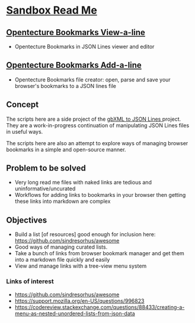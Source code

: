 # [Sandbox Read Me]( index.html )


## [Opentecture Bookmarks View-a-line]( https://opentecture.github.io/resources/sandbox/view-a-line-bookmarks/index.html )

* Opentecture Bookmarks in JSON Lines viewer and editor

## [Opentecture Bookmarks Add-a-line]( https://opentecture.github.io/resources/sandbox/add-a-line-bookmarks/index.html )

* Opentecture Bookmarks file creator: open, parse and save your browser's bookmarks to a JSON lines file

## Concept

The scripts here are a side project of the <a href="https://www.ladybug.tools/spider/#sandbox/gbxml-to-json-lines/" target="_blank">gbXML to JSON Lines </a> project. They are a work-in-progress continuation of manipulating JSON Lines files in useful ways.

The scripts here are also an attempt to explore ways of managing browser bookmarks in a simple and open-source manner.


## Problem to be solved

* Very long read me files with naked links are tedious and uninformative/uncurated
* Workflows for adding links to bookmarks in your browser then getting these links into markdown are complex

## Objectives

* Build a list [of resources] good enough for inclusion here: https://github.com/sindresorhus/awesome
* Good ways of managing curated lists.
* Take a bunch of links from browser bookmark manager and get them into a markdown file quickly and easily
* View and manage links with a tree-view menu system

### Links of interest

* https://github.com/sindresorhus/awesome
* https://support.mozilla.org/en-US/questions/996823
* https://codereview.stackexchange.com/questions/88433/creating-a-menu-as-nested-unordered-lists-from-json-data


